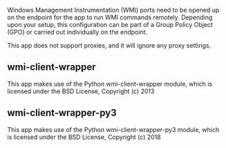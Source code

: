 [comment]: # " File: README.md"
[comment]: # "  Copyright (c) 2016-2023 Splunk Inc."
[comment]: # ""
[comment]: # "Licensed under the Apache License, Version 2.0 (the 'License');"
[comment]: # "you may not use this file except in compliance with the License."
[comment]: # "You may obtain a copy of the License at"
[comment]: # ""
[comment]: # "    http://www.apache.org/licenses/LICENSE-2.0"
[comment]: # ""
[comment]: # "Unless required by applicable law or agreed to in writing, software distributed under"
[comment]: # "the License is distributed on an 'AS IS' BASIS, WITHOUT WARRANTIES OR CONDITIONS OF ANY KIND,"
[comment]: # "either express or implied. See the License for the specific language governing permissions"
[comment]: # "and limitations under the License."
[comment]: # ""
Windows Management Instrumentation (WMI) ports need to be opened up on the endpoint for the app to
run WMI commands remotely. Depending upon your setup, this configuration can be part of a Group
Policy Object (GPO) or carried out individually on the endpoint.

This app does not support proxies, and it will ignore any proxy settings.

## wmi-client-wrapper

This app makes use of the Python wmi-client-wrapper module, which is licensed under the BSD License,
Copyright (c) 2013

## wmi-client-wrapper-py3

This app makes use of the Python wmi-client-wrapper-py3 module, which is licensed under the BSD
License, Copyright (c) 2018
